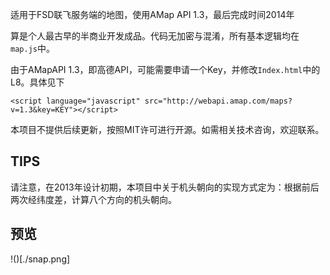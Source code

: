 适用于FSD联飞服务端的地图，使用AMap API 1.3，最后完成时间2014年

算是个人最古早的半商业开发成品。代码无加密与混淆，所有基本逻辑均在`map.js`中。

由于AMapAPI 1.3，即高德API，可能需要申请一个Key，并修改`Index.html`中的L8。具体见下

```
<script language="javascript" src="http://webapi.amap.com/maps?v=1.3&key=KEY"></script>
```

本项目不提供后续更新，按照MIT许可进行开源。如需相关技术咨询，欢迎联系。

## TIPS

请注意，在2013年设计初期，本项目中关于机头朝向的实现方式定为：根据前后两次经纬度差，计算八个方向的机头朝向。

## 预览

!()[./snap.png]